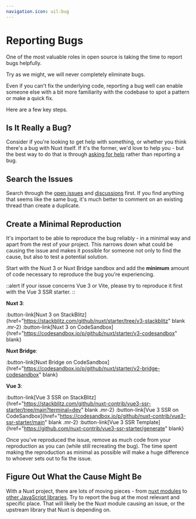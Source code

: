 ```yaml
---
navigation.icon: uil:bug
---
```


# Reporting Bugs

One of the most valuable roles in open source is taking the time to report bugs helpfully.

Try as we might, we will never completely eliminate bugs.

Even if you can't fix the underlying code, reporting a bug well can enable someone else with a bit more familiarity with the codebase to spot a pattern or make a quick fix.

Here are a few key steps.

## Is It Really a Bug?

Consider if you're looking to get help with something, or whether you think there's a bug with Nuxt itself. If it's the former, we'd love to help you - but the best way to do that is through [asking for help](/docs/community/getting-help) rather than reporting a bug.

## Search the Issues

Search through the [open issues](https://github.com/nuxt/framework/issues) and [discussions](https://github.com/nuxt/framework/discussions) first. If you find anything that seems like the same bug, it's much better to comment on an existing thread than create a duplicate.

## Create a Minimal Reproduction

It's important to be able to reproduce the bug reliably - in a minimal way and apart from the rest of your project. This narrows down what could be causing the issue and makes it possible for someone not only to find the cause, but also to test a potential solution.

Start with the Nuxt 3 or Nuxt Bridge sandbox and add the **minimum** amount of code necessary to reproduce the bug you're experiencing.

::alert
If your issue concerns Vue 3 or Vite, please try to reproduce it first with the Vue 3 SSR starter.
::

**Nuxt 3**:

:button-link[Nuxt 3 on StackBlitz]{href="https://stackblitz.com/github/nuxt/starter/tree/v3-stackblitz" blank .mr-2}
:button-link[Nuxt 3 on CodeSandbox]{href="https://codesandbox.io/p/github/nuxt/starter/v3-codesandbox" blank}

**Nuxt Bridge**:

:button-link[Nuxt Bridge on CodeSandbox]{href="https://codesandbox.io/p/github/nuxt/starter/v2-bridge-codesandbox" blank}

**Vue 3**:

:button-link[Vue 3 SSR on StackBlitz]{href="https://stackblitz.com/github/nuxt-contrib/vue3-ssr-starter/tree/main?terminal=dev" blank .mr-2}
:button-link[Vue 3 SSR on CodeSandbox]{href="https://codesandbox.io/p/github/nuxt-contrib/vue3-ssr-starter/main" blank .mr-2}
:button-link[Vue 3 SSR Template]{href="https://github.com/nuxt-contrib/vue3-ssr-starter/generate" blank}

Once you've reproduced the issue, remove as much code from your reproduction as you can (while still recreating the bug). The time spent making the reproduction as minimal as possible will make a huge difference to whoever sets out to fix the issue.

## Figure Out What the Cause Might Be

With a Nuxt project, there are lots of moving pieces - from [nuxt modules](https://nuxtjs.org/modules) to [other JavaScript libraries](https://www.npmjs.com/). Try to report the bug at the most relevant and specific place. That will likely be the Nuxt module causing an issue, or the upstream library that Nuxt is depending on.
